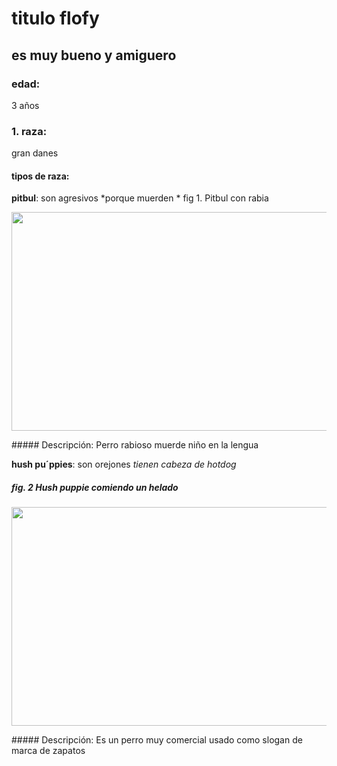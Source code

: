 # titulo flofy

## <p align ="justify"> es muy bueno y amiguero
### edad:
3 años
### 1. raza:
gran danes
#### tipos de raza:
**pitbul**: son agresivos *porque muerden *
fig 1. Pitbul con rabia
<p align="center">
  <img src="https://upload.wikimedia.org/wikipedia/commons/thumb/6/6f/White_Pitbull.jpg/220px-White_Pitbull.jpg" width="750" height="350" style="margin: auto;">
</p>
##### Descripción:
Perro rabioso muerde niño en la lengua 

**hush pu´ppies**: son orejones *tienen cabeza de hotdog* </p>
##### fig. 2 Hush puppie comiendo un helado 
<p align="center">
  <img src="https://i1.wp.com/parquelasamericas.com.gt/wp-content/uploads/2018/11/Hush-puppies1.png?fit=1200%2C1200&ssl=1" width="750" height="350" style="margin: auto;">
</p>
##### Descripción:
Es un perro muy comercial usado como slogan de marca de zapatos

